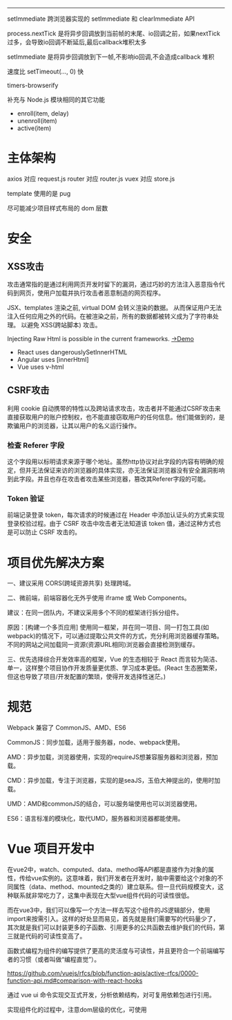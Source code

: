 [title]: # (搭建前端架构总结及注意事项)
[date]: # (2020-05-30 &nbsp; 15:10:32)
[categories]: # (架构)
[description]: # (合理的利用资源，整合你将来可能所用到的每一个点。)
[image]: # (https://i.loli.net/2020/06/01/FdK3PVzJipf5WCs.jpg)

---

setImmediate 跨浏览器实现的 setImmediate 和 clearImmediate API

process.nextTick 是将异步回调放到当前帧的末尾、io回调之前，如果nextTick过多，会导致io回调不断延后,最后callback堆积太多

setImmediate 是将异步回调放到下一帧,不影响io回调,不会造成callback 堆积

速度比 setTimeout(…, 0) 快


timers-browserify

补充与 Node.js 模块相同的其它功能
- enroll(item, delay)
- unenroll(item)
- active(item)


# 主体架构

axios 对应 request.js
router 对应 router.js
vuex 对应 store.js

template 使用的是 pug

尽可能减少项目样式布局的 dom 层数


# 安全

## XSS攻击

攻击通常指的是通过利用网页开发时留下的漏洞，通过巧妙的方法注入恶意指令代码到网页，使用户加载并执行攻击者恶意制造的网页程序。

JSX、templates 渲染之前, virtual DOM 会转义渲染的数据。 从而保证用户无法注入任何应用之外的代码。在被渲染之前，所有的数据都被转义成为了字符串处理。 以避免 XSS(跨站脚本) 攻击。

Injecting Raw Html is possible in the current frameworks. [→Demo](https://github.com/sqreen/VueXSSDemo)

- React uses dangerouslySetInnerHTML
- Angular uses [innerHtml]
- Vue uses v-html

## CSRF攻击

利用 cookie 自动携带的特性以及跨站请求攻击，攻击者并不能通过CSRF攻击来直接获取用户的账户控制权，也不能直接窃取用户的任何信息。他们能做到的，是欺骗用户的浏览器，让其以用户的名义运行操作。

### 检查 Referer 字段

这个字段用以标明请求来源于哪个地址。虽然http协议对此字段的内容有明确的规定，但并无法保证来访的浏览器的具体实现，亦无法保证浏览器没有安全漏洞影响到此字段。并且也存在攻击者攻击某些浏览器，篡改其Referer字段的可能。

### Token 验证

前端记录登录 token，每次请求的时候通过在 Header 中添加认证头的方式来实现登录校验过程。由于 CSRF 攻击中攻击者无法知道该 token 值，通过这种方式也是可以防止 CSRF 攻击的。


# 项目优先解决方案

一、建议采用 CORS(跨域资源共享) 处理跨域。

二、微前端，前端容器化无外乎使用 iframe 或  Web Components。

建议：在同一团队内，不建议采用多个不同的框架进行拆分组件。

原因：[构建一个多页应用] 使用同一框架，并在同一项目、同一打包工具(如 webpack)的情况下，可以通过提取公共文件的方式，充分利用浏览器缓存策略。不同的网站之间加载同一资源(资源URL相同)浏览器会直接检测到缓存。

三、优先选择综合开发效率高的框架，Vue 的生态相较于 React 而言较为简洁、单一，这样整个项目协作开发质量更优质、学习成本更低。(React 生态圈繁荣，但这也导致了项目/开发配置的繁琐，使得开发选择性迷茫。)

# 规范

Webpack 兼容了 CommonJS、AMD、ES6

CommonJS：同步加载，适用于服务器，node、webpack使用。

AMD：异步加载，浏览器使用，实现的requireJS想兼容服务器和浏览器，预加载。

CMD：异步加载，专注于浏览器，实现的是seaJS，玉伯大神提出的，使用时加载。

UMD：AMD和commonJS的结合，可以服务端使用也可以浏览器使用。

ES6：语言标准的模块化，取代UMD，服务器和浏览器都能使用。

# Vue 项目开发中

在vue2中，watch、computed、data、method等API都是直接作为对象的属性，传给vue实例的。这意味着，我们开发者在开发时，脑中需要给这个对象的不同属性（data、method、mounted之类的）建立联系。但一旦代码规模变大，这种联系就非常吃力了，这集中表现在大型vue组件代码的可读性很低。

而在vue3中，我们可以像写一个方法一样去写这个组件的JS逻辑部分，使用import来按需引入。这样的好处显而易见，首先就是我们需要写的代码量少了，其次就是我们可以封装更多的子函数、引用更多的公共函数去维护我们的代码，第三就是代码的可读性变高了。

函数式编程为组件的编写提供了更高的灵活度与可读性，并且更符合一个前端编写者的习惯（或者叫做“编程直觉”）。

https://github.com/vuejs/rfcs/blob/function-apis/active-rfcs/0000-function-api.md#comparison-with-react-hooks

通过 vue ui 命令实现交互式开发，分析依赖结构，对可复用依赖包进行引用。

实现组件化的过程中，注意dom层级的优化，可使用<template>标签。

## 组件通信方案

- Vuex
- Event Bus
- Pub/Sub
- Emit/On
- Provide/Inject
- Element UI dispatch/Broadcast
- props
- parents/chidren